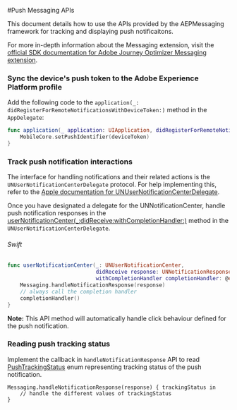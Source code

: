 #Push Messaging APIs

This document details how to use the APIs provided by the AEPMessaging framework for tracking and displaying push notificaitons.

For more in-depth information about the Messaging extension, visit the [official SDK documentation for Adobe Journey Optimizer Messaging extension](https://aep-sdks.gitbook.io/docs/using-mobile-extensions/adobe-journey-optimizer).



### Sync the device's push token to the Adobe Experience Platform profile

Add the following code to the `application(_: didRegisterForRemoteNotificationsWithDeviceToken:)` method in the `AppDelegate`:

```swift
func application(_ application: UIApplication, didRegisterForRemoteNotificationsWithDeviceToken deviceToken: Data) {
    MobileCore.setPushIdentifier(deviceToken)
}
```

### Track push notification interactions

The interface for handling notifications and their related actions is the `UNUserNotificationCenterDelegate` protocol. For help implementing this, refer to the [Apple documentation for UNUserNotificationCenterDelegate](https://developer.apple.com/documentation/usernotifications/unusernotificationcenterdelegate).

Once you have designated a delegate for the UNNotificationCenter, handle push notification responses in the [userNotificationCenter(_:didReceive:withCompletionHandler:)](https://developer.apple.com/documentation/usernotifications/unusernotificationcenterdelegate/1649501-usernotificationcenter) method in the `UNUserNotificationCenterDelegate`.

###### Swift

```swift
func userNotificationCenter(_: UNUserNotificationCenter,
                            didReceive response: UNNotificationResponse,
                            withCompletionHandler completionHandler: @escaping () -> Void) {                                
    Messaging.handleNotificationResponse(response)
    // always call the completion handler
    completionHandler()
}
```

<b>Note:</b> This API method will automatically handle click behaviour defined for the push notification.

### Reading push tracking status

Implement the callback in `handleNotificationResponse` API to read [PushTrackingStatus](../enum-push-tracking-status.md) enum representing tracking status of the push notification.

```
Messaging.handleNotificationResponse(response) { trackingStatus in
    // handle the different values of trackingStatus
}
```